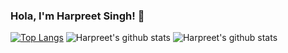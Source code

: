 ### Hola, I'm Harpreet Singh! 👋
[![Top Langs](https://github-readme-stats.vercel.app/api/top-langs/?username=harpreet007)](https://github.com/harpreet007/github-readme-stats)
![Harpreet's github stats](https://github-readme-stats.vercel.app/api?username=harpreet007&count_private=true)
![Harpreet's github stats](https://github-readme-stats.vercel.app/api?username=harpreet007&show_icons=true&theme=radical)
<!--
**harpreet007/harpreet007** is a ✨ _special_ ✨ repository because its `README.md` (this file) appears on your GitHub profile.

Here are some ideas to get you started:

- 🔭 I’m currently working on ...
- 🌱 I’m currently learning ...
- 👯 I’m looking to collaborate on ...
- 🤔 I’m looking for help with ...
- 💬 Ask me about ...
- 📫 How to reach me: ...
- 😄 Pronouns: ...
- ⚡ Fun fact: ...
-->
